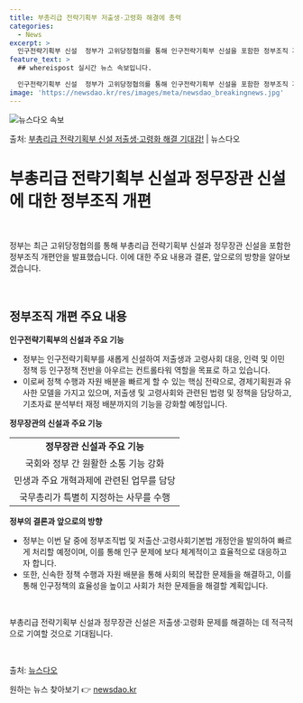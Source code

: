```yaml
---
title: 부총리급 전략기획부 저출생·고령화 해결에 총력
categories:
  - News
excerpt: >
  인구전략기획부 신설  정부가 고위당정협의를 통해 인구전략기획부 신설을 포함한 정부조직 개편방안을 발표했습니다…
feature_text: >
  ## whereispost 실시간 뉴스 속보입니다.

  인구전략기획부 신설  정부가 고위당정협의를 통해 인구전략기획부 신설을 포함한 정부조직 개편방안을 발표했습니다…
image: 'https://newsdao.kr/res/images/meta/newsdao_breakingnews.jpg'
---
```


![뉴스다오 속보](https://newsdao.kr/res/images/meta/newsdao_breakingnews.jpg)

<p>출처: <a href="https://newsdao.kr/4542" rel="dofollow">부총리급 전략기획부 신설 저출생·고령화 해결 기대감!</a> | 뉴스다오</p>

<h1><b>부총리급 전략기획부 신설과 정무장관 신설에 대한 정부조직 개편</b></h1>
<p data-ke-size="size16">&nbsp;</p>
정부는 최근 고위당정협의를 통해 부총리급 전략기획부 신설과 정무장관 신설을 포함한 정부조직 개편안을 발표했습니다. 이에 대한 주요 내용과 결론, 앞으로의 방향을 알아보겠습니다.
<p data-ke-size="size16">&nbsp;</p>

<h2 data-ke-size="size26">정부조직 개편 주요 내용</h2>
<p><b>인구전략기획부의 신설과 주요 기능</b></p>
<ul>
<li>정부는 인구전략기획부를 새롭게 신설하여 저출생과 고령사회 대응, 인력 및 이민 정책 등 인구정책 전반을 아우르는 컨트롤타워 역할을 목표로 하고 있습니다.</li>
<li>이로써 정책 수행과 자원 배분을 빠르게 할 수 있는 핵심 전략으로, 경제기획원과 유사한 모델을 가지고 있으며, 저출생 및 고령사회와 관련된 법령 및 정책을 담당하고, 기초자료 분석부터 재정 배분까지의 기능을 강화할 예정입니다.</li>
</ul>
<p data-ke-size="size16"></p>

<p><b>정무장관의 신설과 주요 기능</b></p>
<table>
<tbody>
<tr>
<td style="text-align: center; height: 17px;"><b>정무장관 신설과 주요 기능</b></td>
</tr>
<tr>
<td style="text-align: center; height: 17px;">국회와 정부 간 원활한 소통 기능 강화</td>
</tr>
<tr>
<td style="text-align: center; height: 17px;">민생과 주요 개혁과제에 관련된 업무를 담당</td>
</tr>
<tr>
<td style="text-align: center; height: 17px;">국무총리가 특별히 지정하는 사무를 수행</td>
</tr>
</tbody>
</table>
<p data-ke-size="size16"></p>
<p><b>정부의 결론과 앞으로의 방향</b></p>
<ul>
<li>정부는 이번 달 중에 정부조직법 및 저출산·고령사회기본법 개정안을 발의하여 빠르게 처리할 예정이며, 이를 통해 인구 문제에 보다 체계적이고 효율적으로 대응하고자 합니다.</li>
<li>또한, 신속한 정책 수행과 자원 배분을 통해 사회의 복잡한 문제들을 해결하고, 이를 통해 인구정책의 효율성을 높이고 사회가 처한 문제들을 해결할 계획입니다.</li>
</ul>
<p data-ke-size="size16">&nbsp;</p>
<p>부총리급 전략기획부 신설과 정무장관 신설은 저출생·고령화 문제를 해결하는 데 적극적으로 기여할 것으로 기대됩니다.</p>
<p data-ke-size="size16">&nbsp;</p>
출처: <a href="https://newsdao.kr/4542">뉴스다오</a> 

원하는 뉴스 찾아보기 👉 <a href="https://newsdao.kr" rel="dofollow">newsdao.kr</a>


